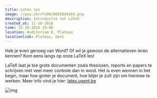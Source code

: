 ```yaml
---
title: Latex les
image: //puu.sh/rFa9H/8d568d4a54.png
description: Introductie tot LaTeX
created_at: 11-10-2016
time: 25-10-2016 19:00
location: Auditorium D, Plateau
locationlink: Plateau, Gent
---
```



Heb je even genoeg van Word? Of wil je gewoon de alternatieven leren kennen?
Kom eens langs op onze LaTeX les!

LaTeX laat je toe grote documenten zoals thesissen, reports en papers te schrijven met veel meer controle dan in word.
Het is even wennen in het begin, maar hoe groter je document, hoe blijer je zult zijn om hiermee te werken.
Meer info vind je hier: [latex.ugent.be](//latex.ugent.be)


![img](//www.johndcook.com/wordvslatex.gif)
